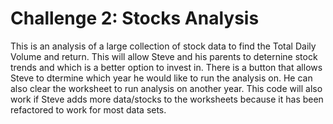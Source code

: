 # Challenge 2: Stocks Analysis 
This is an analysis of a large collection of stock data to find the Total Daily Volume and return. This will allow Steve and his parents to deternine stock trends and which is a better option to invest in. 
There is a button that allows Steve to dtermine which year he would like to run the analysis on. He can also clear the worksheet to run analysis on another year. This code will also work if Steve adds more data/stocks to the worksheets because it has been refactored to work for most data sets. 

